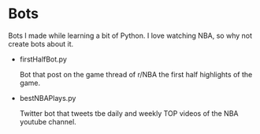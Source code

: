 Bots
====

Bots I made while learning a bit of Python. I love watching NBA, so why not create bots about it.

- firstHalfBot.py

    Bot that post on the game thread of r/NBA the first half highlights of the game.
  
- bestNBAPlays.py

    Twitter bot that tweets tbe daily and weekly TOP videos of the NBA youtube channel.
